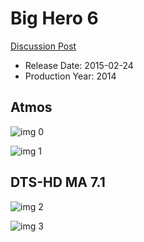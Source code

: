 # Big Hero 6

[Discussion Post](https://www.avsforum.com/threads/bass-eq-for-filtered-movies.2995212/post-56698012)

* Release Date: 2015-02-24
* Production Year: 2014

## Atmos

![img 0](https://i.imgur.com/TBREqa1.jpg)

![img 1](https://i.imgur.com/0FxjkrK.png)

## DTS-HD MA 7.1

![img 2](https://i.imgur.com/nDgXhmy.jpg)

![img 3](https://i.imgur.com/d0J641E.jpg)

